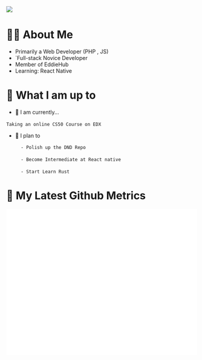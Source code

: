 
<img src="https://user-images.githubusercontent.com/33614825/188318755-be69f433-0de6-4003-9e12-278da9dded62.gif">

# 👨‍💻 About Me

- Primarily a Web Developer (PHP , JS)
-	`Full-stack Novice Developer
-	Member of EddieHub
-	Learning: React Native


# 🚀 What I am up to
-	🔨 I am currently...

`Taking an online CS50 Course on EDX`


- 🎯 I plan to

		- Polish up the DND Repo
    
		- Become Intermediate at React native
    
		- Start Learn Rust
    
    
# 🔔 My Latest Github Metrics
![Metrics](/github-metrics.svg)

